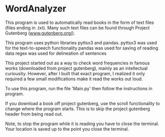 # WordAnalyzer

This program is used to automatically read books in the form of text files (files ending in .txt). Many such text files can be found through Project Gutenberg (www.gutenberg.org/).

This program uses python libraries pyttsx3 and pandas. 
    pyttsx3 was used for the text-to-speech functionality
    pandas was used for saving of reading data
    regex was used for delineation of sentences

This project started out as a way to check word frequencies in famous works (downloaded from project gutenberg), mainly as an intellectual curiousity. However, after I built that exact program, I realized it only required a few small modifications make it read the works out loud. 

To use this program, run the file 'Main.py' then follow the instructions in program.

If you download a book off project gutenberg, use the scroll functionality to change where the program starts. This is to skip the project gutenberg header from being read out.

Note, to stop the program while it is reading you have to close the terminal. Your location is saved up to the point you close the terminal.
